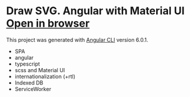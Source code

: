# Draw SVG. Angular with Material UI [Open in browser](https://hsplit.github.io/draw-svg-angular/)
This project was generated with [Angular CLI](https://github.com/angular/angular-cli) version 6.0.1.

- SPA
- angular
- typescript
- scss and Material UI
- internationalization (+rtl)
- Indexed DB
- ServiceWorker
